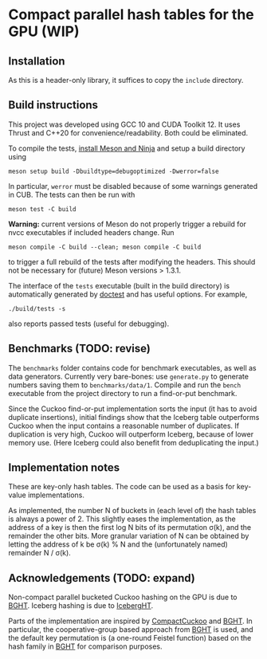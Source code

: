 # Compact parallel hash tables for the GPU (WIP)

## Installation

As this is a header-only library, it suffices to copy the `include` directory.

## Build instructions

This project was developed using GCC 10 and CUDA Toolkit 12.
It uses Thrust and C++20 for convenience/readability. Both could be eliminated.

To compile the tests,
[install Meson and Ninja](https://mesonbuild.com/Getting-meson.html)
and setup a build directory using
```
meson setup build -Dbuildtype=debugoptimized -Dwerror=false
```
In particular, `werror` must be disabled because of some warnings generated in
CUB. The tests can then be run with
```
meson test -C build
```

__Warning:__ current versions of Meson do not properly trigger a rebuild for
nvcc executables if included headers change.
Run
```
meson compile -C build --clean; meson compile -C build
```
to trigger a full rebuild of the tests after modifying the headers.
This should not be necessary for (future) Meson versions > 1.3.1.

The interface of the `tests` executable (built in the build directory) is
automatically generated by [doctest][] and has useful options. For example,
```
./build/tests -s
```
also reports passed tests (useful for debugging).

## Benchmarks (TODO: revise)

The `benchmarks` folder contains code for benchmark executables, as well as
data generators. Currently very bare-bones: use `generate.py` to generate
numbers saving them to `benchmarks/data/1`. Compile and run the `bench`
executable from the project directory to run a find-or-put benchmark.

Since the Cuckoo find-or-put implementation sorts the input (it has to avoid
duplicate insertions), initial findings show that the Iceberg table outperforms
Cuckoo when the input contains a reasonable number of duplicates. If
duplication is very high, Cuckoo will outperform Iceberg, because of lower
memory use. (Here Iceberg could also benefit from deduplicating the input.)

## Implementation notes

These are key-only hash tables. The code can be used as a basis for key-value
implementations.

As implemented, the number N of buckets in (each level of) the hash tables is
always a power of 2. This slightly eases the implementation, as the address of
a key is then the first log N bits of its permutation σ(k), and the remainder
the other bits. More granular variation of N can be obtained by letting the
address of k be σ(k) % N and the (unfortunately named) remainder N / σ(k).

## Acknowledgements (TODO: expand)

Non-compact parallel bucketed Cuckoo hashing on the GPU is due to [BGHT][].
Iceberg hashing is due to [IcebergHT][].

Parts of the implementation are inspired by [CompactCuckoo][] and [BGHT][].
In particular, the cooperative-group based approach from [BGHT][] is used,
and the default key permutation is (a one-round Feistel function) based on the
hash family in [BGHT][] for comparison purposes.

[BGHT]: https://github.com/owensgroup/BGHT
[CompactCuckoo]: https://github.com/DaanWoltgens/CompactCuckoo
[doctest]: https://github.com/doctest/doctest
[IcebergHT]: https://arxiv.org/abs/2210.04068
